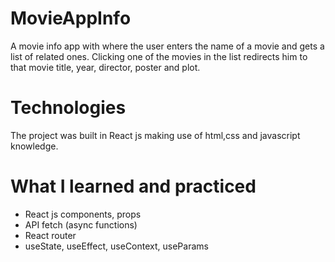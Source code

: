 # MovieAppInfo

A movie info app with  where the user enters the name of a movie and gets a list of related ones. 
Clicking one of the movies in the list redirects him to that movie title, year, director, poster and plot.


# Technologies

The project was built in React js making use of html,css and javascript knowledge.


# What I learned and practiced 

- React js components, props
- API fetch (async functions)
- React router
- useState, useEffect, useContext, useParams
